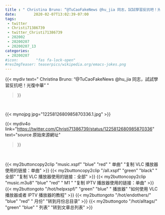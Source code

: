 ```yaml
---
title : " Christina Bruno: “@TuCaoFakeNews @hu_jia 同志，試試學習反抗吧！光復中華”  "
date:        2020-02-07T13:02:39-07:00
tags:
 - twitter
 - Christi71386739
 - twitter_Christi71386739
 - 202002
 - 20200207
 - 20200207_13
categories:
 - 20200207
#icon:        "fas fa-lock-open"
#resImgTeaser: teaserpics/wikipedia.org/emacs-jokes.png
---
```


{{< mydiv text=" Christina Bruno: “@TuCaoFakeNews @hu_jia 同志，試試學習反抗吧！光復中華”  "
>}}
<br>


 {{< mynojpg jpg="1225812680985870336.1.jpg" >}}<br> 



{{< mydiv4o link="https://twitter.com/Christi71386739/status/1225812680985870336"
text="source 原始來源網址"
>}}


<br>





{{< my2buttoncopy2clip "music.xspf"        "blue"   "red"    " 单曲"  "复制 VLC 播放器使用的链接：单曲" >}} {{< my2buttoncopy2clip "/all.xspf"         "green"  "black"  " 全部"  "复制 VLC 播放器使用的链接：全部" >}} {{< my2buttoncopy2clip "music.m3u8"        "blue"   "red"    " M1 "    "复制 IPTV 播放器使用的链接：单曲" >}} {{< my2buttongoto      "/hot/helpxspf/"    "green"  "blue"   " 播放器" "如何使用 VLC 播放器或者 IPTV 播放器的教程" >}} {{< my2buttongoto      "/hot/endothers/"   "blue"   "red"    " 月份"   "转到月份总目录" >}} {{< my2buttongoto      "/hot/alltags/"     "green"  "blue"   " 列表"   "转到文章总列表" >}} 
